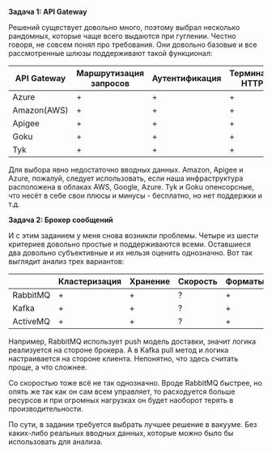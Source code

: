 **Задача 1: API Gateway**

Решений существует довольно много, поэтому выбрал несколько рандомных, которые чаще всего выдаются при гуглении. Честно говоря, не совсем понял про требования. Они довольно базовые и все рассмотренные шлюзы поддерживают такой функционал:

| API Gateway | Маршрутизация запросов | Аутентификация | Терминация HTTPS |
|------------|------------------------|----------------|------------------|
| Azure      |            +           |       +        |        +         |
| Amazon(AWS) |            +           |       +        |        +         |
| Apigee  |            +           |       +        |        +         |
| Goku    |            +           |       +        |        +         |
|  Tyk |            +           |       +        |        +         |

Для выбора явно недостаточно вводных данных. Amazon, Apigee и Azure, пожалуй, следует использовать, если наша инфраструктура расположена в облаках AWS, Google, Azure. Tyk и Goku опенсорсные, что несёт в себе свои плюсы и минусы - бесплатно, но нет поддержки и т.д.

**Задача 2: Брокер сообщений**

И с этим заданием у меня снова возникли проблемы. Четыре из шести критериев довольно простые и поддерживаются всеми. Оставшиеся два довольно субъективные и их нельзя оценить однозначно. Вот так выглядит анализ трех вариантов:

|          | Кластеризация | Хранение | Скорость | Форматы | Права | Простота |
|----------|---------------|----------|----------|---------|-------|----------|
| RabbitMQ | +             | +        | ?        | +       | +     | ?        |
| Kafka    | +             | +        | ?        | +       | +     | ?        |
| ActiveMQ | +             | +        | ?        | +       | +     | ?        |

Например, RabbitMQ использует push модель доставки, значит логика реализуется на стороне брокера. А в Kafka pull метод и логика настраивается на стороне клиента. Непонятно, что здесь считать проще, а что сложнее.

Со скоростью тоже всё не так однозначно. Вроде RabbitMQ быстрее, но опять же так как он сам всем управляет, то расходуется больше ресурсов и при огромных нагрузках он будет наоборот терять в производительности.

По сути, в задании требуется выбрать лучшее решение в вакууме. Без каких-либо реальных вводных данных, которые можно было бы использовать для анализа.
